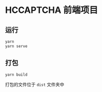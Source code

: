 # HCCAPTCHA 前端项目

## 运行

```bash
yarn
yarn serve
```

## 打包

```bash
yarn build
```

打包的文件位于 `dist` 文件夹中
